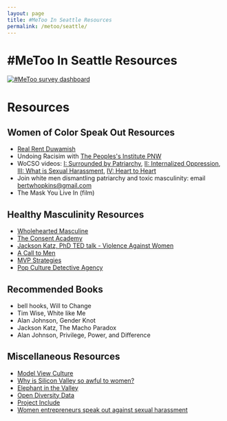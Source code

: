 ```yaml
---
layout: page
title: #MeToo In Seattle Resources
permalink: /metoo/seattle/
---
```


# #MeToo In Seattle Resources

<!-- Start Tableau blob -->
<div class='tableauPlaceholder' id='viz1516351909810' style='position: relative'><noscript><a href='https:&#47;&#47;public.tableau.com&#47;static&#47;images&#47;Me&#47;MeTooinSeattleTech&#47;MeToosurveydashboard&#47;1_rss.png'><img alt='#MeToo survey dashboard ' src='https:&#47;&#47;public.tableau.com&#47;static&#47;images&#47;Me&#47;MeTooinSeattleTech&#47;MeToosurveydashboard&#47;1_rss.png' style='border: none' /></a></noscript><object class='tableauViz' style='display:none;'><param name='host_url' value='https%3A%2F%2Fpublic.tableau.com%2F' /> <param name='embed_code_version' value='3' /> <param name='site_root' value='' /><param name='name' value='MeTooinSeattleTech&#47;MeToosurveydashboard' /><param name='tabs' value='no' /><param name='toolbar' value='no' /><param name='static_image' value='https:&#47;&#47;public.tableau.com&#47;static&#47;images&#47;Me&#47;MeTooinSeattleTech&#47;MeToosurveydashboard&#47;1.png' /> <param name='animate_transition' value='yes' /><param name='display_static_image' value='yes' /><param name='display_spinner' value='yes' /><param name='display_overlay' value='yes' /><param name='display_count' value='yes' /></object></div><script type='text/javascript'>var divElement = document.getElementById('viz1516351909810');var vizElement = divElement.getElementsByTagName('object')[0];vizElement.style.width='820px';vizElement.style.height='1987px';var scriptElement = document.createElement('script');scriptElement.src = 'https://public.tableau.com/javascripts/api/viz_v1.js';vizElement.parentNode.insertBefore(scriptElement, vizElement);</script>
<!-- End Tableau blob -->

# Resources

## Women of Color Speak Out Resources

* [Real Rent Duwamish](https://www.realrentduwamish.org/)
* Undoing Racisim with [The Peoples's Institute PNW](https://www.pinwseattle.org/)
* WoCSO videos: [I: Surrounded by Patriarchy](https://www.youtube.com/watch?v=GvKAe-iFOMs), [II: Internalized Oppression](https://www.youtube.com/watch?v=XHrvNYUTTpw), [III: What is Sexual Harassment](https://www.youtube.com/watch?v=swumabAjkWM), [IV: Heart to Heart](https://www.youtube.com/watch?v=QVSwSJJZJS0)   
* Join white men dismantling patriarchy and toxic masculinity: email bertwhopkins@gmail.com
* The Mask You Live In (film)

## Healthy Masculinity Resources
* [Wholehearted Masculine](http://wholeheartedmasculine.org/)
* [The Consent Academy](http://www.consent.academy/mission-statement.html)
* [Jackson Katz, PhD TED talk - Violence Against Women](https://www.youtube.com/watch?v=KTvSfeCRxe8)
* [A Call to Men](http://www.acalltomen.org)
* [MVP Strategies](htp://www.mvpstrat.com/about)
* [Pop Culture Detective Agency](https://www.youtube.com/user/rebelliouspixels)

## Recommended Books
* bell hooks, Will to Change
* Tim Wise, White like Me
* Alan Johnson, Gender Knot
* Jackson Katz, The Macho Paradox
* Alan Johnson, Privilege, Power, and Difference

## Miscellaneous Resources
* [Model View Culture](https://modelviewculture.com)
* [Why is Silicon Valley so awful to women?](https://www.theatlantic.com/magazine/archive/2017/04/why-is-silicon-valley-so-awful-to-women/517788/)
* [Elephant in the Valley](https://www.elephantinthevalley.com)
* [Open Diversity Data](http://opendiversitydata.org)
* [Project Include](http://projectinclude.org)
* [Women entrepreneurs speak out against sexual harassment](https://www.nytimes.com/2017/06/30/technology/women-entrepreneurs-speak-out-sexual-harassment.html)
